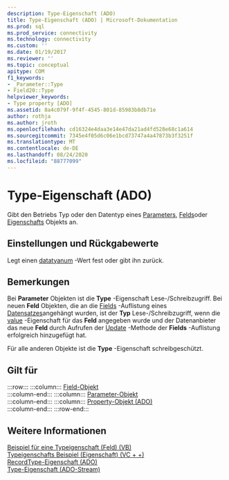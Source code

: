 ```yaml
---
description: Type-Eigenschaft (ADO)
title: Type-Eigenschaft (ADO) | Microsoft-Dokumentation
ms.prod: sql
ms.prod_service: connectivity
ms.technology: connectivity
ms.custom: ''
ms.date: 01/19/2017
ms.reviewer: ''
ms.topic: conceptual
apitype: COM
f1_keywords:
- _Parameter::Type
- Field20::Type
helpviewer_keywords:
- Type property [ADO]
ms.assetid: 8a4c079f-9f4f-4545-801d-85983b8db71e
author: rothja
ms.author: jroth
ms.openlocfilehash: cd16324e4daa3e14e47da21ad4fd528e68c1a614
ms.sourcegitcommit: 7345e4f05d6c06e1bcd73747a4a47873b3f3251f
ms.translationtype: MT
ms.contentlocale: de-DE
ms.lasthandoff: 08/24/2020
ms.locfileid: "88777099"
---
```

# <a name="type-property-ado"></a>Type-Eigenschaft (ADO)
Gibt den Betriebs Typ oder den Datentyp eines [Parameters](./parameter-object.md), [Felds](./field-object.md)oder [Eigenschafts](./property-object-ado.md) Objekts an.  
  
## <a name="settings-and-return-values"></a>Einstellungen und Rückgabewerte  
 Legt einen [datatyanum](./datatypeenum.md) -Wert fest oder gibt ihn zurück.  
  
## <a name="remarks"></a>Bemerkungen  
 Bei **Parameter** Objekten ist die **Type** -Eigenschaft Lese-/Schreibzugriff. Bei neuen **Feld** Objekten, die an die [Fields](./fields-collection-ado.md) -Auflistung eines [Datensatzes](./record-object-ado.md)angehängt wurden, ist der **Typ** Lese-/Schreibzugriff, wenn die [value](./value-property-ado.md) -Eigenschaft für das **Feld** angegeben wurde und der Datenanbieter das neue **Feld** durch Aufrufen der [Update](./update-method.md) -Methode der **Fields** -Auflistung erfolgreich hinzugefügt hat.  
  
 Für alle anderen Objekte ist die **Type** -Eigenschaft schreibgeschützt.  
  
## <a name="applies-to"></a>Gilt für  

:::row:::
    :::column:::
        [Field-Objekt](./field-object.md)  
    :::column-end:::
    :::column:::
        [Parameter-Objekt](./parameter-object.md)  
    :::column-end:::
    :::column:::
        [Property-Objekt (ADO)](./property-object-ado.md)  
    :::column-end:::
:::row-end:::

## <a name="see-also"></a>Weitere Informationen  
 [Beispiel für eine Typeigenschaft (Feld) (VB)](./type-property-example-field-vb.md)   
 [Typeigenschafts Beispiel (Eigenschaft) (VC + +)](./type-property-example-property-vc.md)   
 [RecordType-Eigenschaft (ADO)](./recordtype-property-ado.md)   
 [Type-Eigenschaft (ADO-Stream)](./type-property-ado-stream.md)